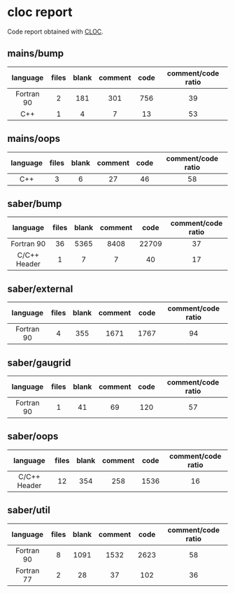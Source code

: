 # cloc report

Code report obtained with [CLOC](https://github.com/AlDanial/cloc).

## mains/bump

| language | files | blank | comment | code | comment/code ratio |
|:--------:|:--------:|:--------:|:--------:|:--------:|:--------:|
| Fortran 90 | 2 | 181 | 301 | 756 | 39 |
| C++ | 1 | 4 | 7 | 13 | 53 |


## mains/oops

| language | files | blank | comment | code | comment/code ratio |
|:--------:|:--------:|:--------:|:--------:|:--------:|:--------:|
| C++ | 3 | 6 | 27 | 46 | 58 |


## saber/bump

| language | files | blank | comment | code | comment/code ratio |
|:--------:|:--------:|:--------:|:--------:|:--------:|:--------:|
| Fortran 90 | 36 | 5365 | 8408 | 22709 | 37 |
| C/C++ Header | 1 | 7 | 7 | 40 | 17 |


## saber/external

| language | files | blank | comment | code | comment/code ratio |
|:--------:|:--------:|:--------:|:--------:|:--------:|:--------:|
| Fortran 90 | 4 | 355 | 1671 | 1767 | 94 |


## saber/gaugrid

| language | files | blank | comment | code | comment/code ratio |
|:--------:|:--------:|:--------:|:--------:|:--------:|:--------:|
| Fortran 90 | 1 | 41 | 69 | 120 | 57 |


## saber/oops

| language | files | blank | comment | code | comment/code ratio |
|:--------:|:--------:|:--------:|:--------:|:--------:|:--------:|
| C/C++ Header | 12 | 354 | 258 | 1536 | 16 |


## saber/util

| language | files | blank | comment | code | comment/code ratio |
|:--------:|:--------:|:--------:|:--------:|:--------:|:--------:|
| Fortran 90 | 8 | 1091 | 1532 | 2623 | 58 |
| Fortran 77 | 2 | 28 | 37 | 102 | 36 |


